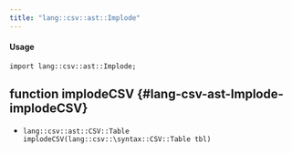 ```yaml
---
title: "lang::csv::ast::Implode"
---
```


#### Usage

`import lang::csv::ast::Implode;`


## function implodeCSV {#lang-csv-ast-Implode-implodeCSV}

* ``lang::csv::ast::CSV::Table implodeCSV(lang::csv::\syntax::CSV::Table tbl)``

